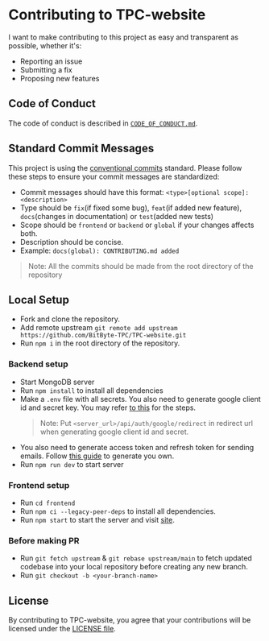 # Contributing to TPC-website

I want to make contributing to this project as easy and transparent as possible, whether it's:

- Reporting an issue
- Submitting a fix
- Proposing new features

## Code of Conduct

The code of conduct is described in [`CODE_OF_CONDUCT.md`](CODE_OF_CONDUCT.md).

## Standard Commit Messages

This project is using the [conventional commits](https://www.conventionalcommits.org/en/v1.0.0-beta.2/) standard. Please follow these steps to ensure your
commit messages are standardized:

- Commit messages should have this format:
  `<type>[optional scope]: <description>`
- Type should be `fix`(if fixed some bug), `feat`(if added new feature), `docs`(changes in documentation) or `test`(added new tests)
- Scope should be `frontend` or `backend` or `global` if your changes affects both.
- Description should be concise.
- Example: `docs(global): CONTRIBUTING.md added`

> Note: All the commits should be made from the root directory of the repository

## Local Setup

- Fork and clone the repository.
- Add remote upstream `git remote add upstream https://github.com/BitByte-TPC/TPC-website.git`
- Run `npm i` in the root directory of the repository.

### Backend setup

- Start MongoDB server
- Run `npm install` to install all dependencies
- Make a `.env` file with all secrets. You also need to generate google client id and secret key. You may refer [to this](https://developers.google.com/identity/protocols/oauth2https://developers.google.com/adwords/api/docs/guides/authentication#create_a_client_id_and_client_secret) for the steps.
  > Note: Put `<server_url>/api/auth/google/redirect` in redirect url when generating google client id and secret.
- You also need to generate access token and refresh token for sending emails. Follow [this guide](https://www.freecodecamp.org/news/use-nodemailer-to-send-emails-from-your-node-js-server/) to generate you own.
- Run `npm run dev` to start server

### Frontend setup

- Run `cd frontend`
- Run `npm ci --legacy-peer-deps` to install all dependencies.
- Run `npm start` to start the server and visit [site](http://localhost:3000).

### Before making PR

- Run `git fetch upstream` & `git rebase upstream/main` to fetch updated codebase into your local repository before creating any new branch.
- Run `git checkout -b <your-branch-name>`

## License

By contributing to TPC-website, you agree that your contributions will be licensed
under the [LICENSE file](LICENSE).
